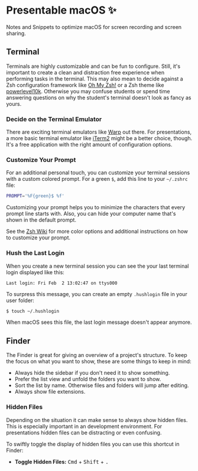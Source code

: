 # Presentable macOS ✨
Notes and Snippets to optimize macOS for screen recording and screen sharing.


## Terminal

Terminals are highly customizable and can be fun to configure. Still, it's important to create a clean and distraction free experience when performing tasks in the terminal. This may also mean to decide against a Zsh configuration framework like [Oh My Zsh!](https://ohmyz.sh/) or a Zsh theme like [powerlevel10k](https://github.com/romkatv/powerlevel10k). Otherwise you may confuse students or spend time answering questions on why the student's terminal doesn't look as fancy as yours.

### Decide on the Terminal Emulator

There are exciting terminal emulators like [Warp](https://www.warp.dev/) out there. For presentations, a more basic terminal emulator like [iTerm2](https://iterm2.com/) might be a better choice, though. It's a free application with the right amount of configuration options.

### Customize Your Prompt

For an additional personal touch, you can customize your terminal sessions with a custom colored prompt. For a green `$`, add this line to your `~/.zshrc` file:

```sh
PROMPT='%F{green}$ %f'
```

Customizing your prompt helps you to minimize the characters that every prompt line starts with. Also, you can hide your computer name that's shown in the default prompt.

See the [Zsh Wiki](https://wiki.archlinux.org/title/zsh#Colors) for more color options and additional instructions on how to customize your prompt.

### Hush the Last Login

When you create a new terminal session you can see the your last terminal login displayed like this:

```
Last login: Fri Feb  2 13:02:47 on ttys000
```

To surpress this message, you can create an empty `.hushlogin` file in your user folder:

```sh
$ touch ~/.hushlogin
```

When macOS sees this file, the last login message doesn't appear anymore.

## Finder

The Finder is great for giving an overview of a project's structure. To keep the focus on what you want to show, these are some things to keep in mind:

- Always hide the sidebar if you don't need it to show something.
- Prefer the list view and unfold the folders you want to show.
- Sort the list by name. Otherwise files and folders will jump after editing.
- Always show file extensions.

### Hidden Files

Depending on the situation it can make sense to always show hidden files. This is especially important in an development environment. For presentations hidden files can be distracting or even confusing. 

To swiftly toggle the display of hidden files you can use this shortcut in Finder:

- **Toggle Hidden Files:** <kbd>Cmd</kbd> + <kbd>Shift</kbd> + <kbd>.</kbd>
